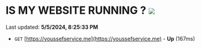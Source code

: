 # IS MY WEBSITE RUNNING ? [![](https://img.shields.io/static/v1?label=Sponsor&message=%E2%9D%A4&logo=GitHub&color=%23fe8e86)](https://github.com/sponsors/<username>)

Last updated: **5/5/2024, 8:25:33 PM**

- `GET` [https://youssefservice.me](https://youssefservice.me) - **Up** (167ms)

